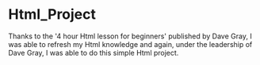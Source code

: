 # Html_Project
Thanks to the '4 hour Html lesson for beginners' published by Dave Gray, I was able to refresh my Html knowledge and again, under the leadership of Dave Gray, I was able to do this simple Html project.
